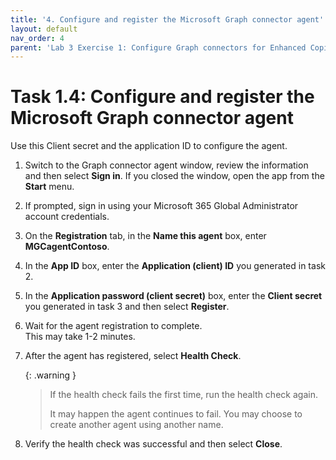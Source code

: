 ```yaml
---
title: '4. Configure and register the Microsoft Graph connector agent'
layout: default
nav_order: 4
parent: 'Lab 3 Exercise 1: Configure Graph connectors for Enhanced Copilot Experience'
---
```


# Task 1.4: Configure and register the Microsoft Graph connector agent

Use this Client secret and the application ID to configure the agent.

1. Switch to the Graph connector agent window, review the information and then select **Sign in**.
    If you closed the window, open the app from the **Start** menu.

1. If prompted, sign in using your Microsoft 365 Global Administrator account credentials.

1. On the **Registration** tab, in the **Name this agent** box, enter **MGCagentContoso**.

1. In the **App ID** box, enter the **Application (client) ID** you generated in task 2.

1. In the **Application password (client secret)** box, enter the **Client secret** you generated in task 3 and then select **Register**.

1. Wait for the agent registration to complete.  
    This may take 1-2 minutes.

1. After the agent has registered, select **Health Check**.

    {: .warning }
    > If the health check fails the first time, run the health check again.
    > 
    > It may happen the agent continues to fail. You may choose to create another agent using another name.

1. Verify the health check was successful and then select **Close**.
